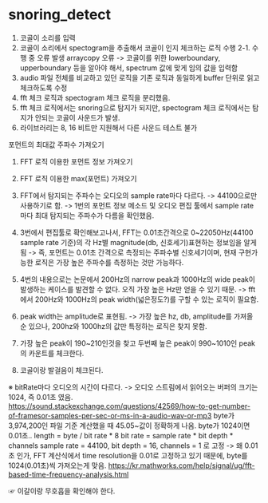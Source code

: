 # snoring_detect

1. 코골이 소리를 입력
2. 코골이 소리에서 spectogram을 추출해서 코골이 인지 체크하는 로직 수행
2-1. 수행 중 오류 발생 arraycopy 오류
-> 코골이를 위한 lowerboundary, upperboundary 등을 알아야 해서, spectrum 값에 맞게 임의 값을 입력함
3. audio 파일 전체를 비교하고 있던 로직을 기존 로직과 동일하게 buffer 단위로 읽고 체크하도록 수정
4. fft 체크 로직과 spectogram 체크 로직을 분리했음.
5. fft 체크 로직에서는 snoring으로 탐지가 되지만, spectogram 체크 로직에서는 탐지가 안되는 코골이 사운드가 발생.
6. 라이브러리는 8, 16 비트만 지원해서 다른 사운드 테스트 불가


포먼트의 최대값 주파수 가져오기
1. FFT 로직 이용한 포먼트 정보 가져오기
2. FFT 로직 이용한 max(포먼트) 가져오기
3. FFT에서 탐지되는 주파수는 오디오의 sample rate마다 다르다. -> 44100으로만 사용하기로 함.
-> 1번의 포먼트 정보 메소드 및 오디오 편집 툴에서 sample rate마다 최대 탐지되는 주파수가 다름을 확인했음.
4. 3번에서 편집툴로 확인해보고나서, FFT는 0.01초간격으로 0~22050Hz(44100 sample rate 기준)의 각 Hz별 magnitude(db, 신호세기)표현하는 정보임을 알게됨
-> 즉, 포먼트는 0.01초 간격으로 측정되는 주파수별 신호세기이며, 현재 구현가능한 로직은 가장 높은 주파수를 측정하는 것만 가능하다.
5. 4번의 내용으로는 논문에서 200Hz의 narrow peak과 1000Hz의 wide peak이 발생하는 케이스를 발견할 수 없다. 오직 가장 높은 Hz만 얻을 수 있기 때문.
-> fft에서 200Hz와 1000Hz의 peak width(넓은정도?)를 구할 수 있는 로직이 필요함.
6. peak width는 amplitude로 표현됨.
-> 가장 높은 hz, db, amplitude를 가져올 순 있으나, 200hz와 1000hz의 값만 특정하는 로직은 찾지 못함.

7. 가장 높은 peak이 190~210인것을 찾고 두번째 높은 peak이 990~1010인 peak의 카운트를 체크한다.
8. 코골이랑 발걸음이 체크된다.

※ bitRate마다 오디오의 시간이 다르다. -> 오디오 스트림에서 읽어오는 버퍼의 크기는 1024, 즉 0.01초 였음.
https://sound.stackexchange.com/questions/42569/how-to-get-number-of-framesor-samples-per-sec-or-ms-in-a-audio-wav-or-mp3
byte가 3,974,200인 파일 기준 계산했을 때 45.05~값이 정확하게 나옴.
byte가 1024이면 0.01초..
length = byte / bit rate * 8
bit rate = sample rate * bit depth * channels
sample rate = 44100, bit depth = 16, channels = 1 로 고정
-> 왜 0.01초 인가, FFT 계산식에서 time resolution을 0.01로 고정하고 있기 때문에, byte를 1024(0.01초)씩 가져오는게 맞음.
https://kr.mathworks.com/help/signal/ug/fft-based-time-frequency-analysis.html

☞ 이갈이랑 무호흡을 확인해야 한다.‬
